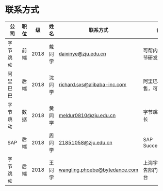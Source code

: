 # 联系方式

| 公司     | 职位 |   级 | 姓名   | 联系方式                      | 备注                           |
| ---      | ---  |  --- | ---    | ---                           | ---                            |
| 字节跳动 | 前端 | 2018 | 戴同学 | daixinye@zju.edu.cn           | 可帮内推杭州字节研发中心       |
| 阿里巴巴 | 后端 | 2018 | 沈同学 | richard.sxs@alibaba-inc.com   | 阿里巴巴新零售，可内推         |
| 字节跳动 | 数据 | 2018 | 黄同学 | meldur0810@zju.edu.cn         | 字节跳动用户增长               |
| SAP      | 后端 | 2018 | 周同学 | 21851058@zju.edu.cn           | SAP SuccessFactors             |
| 字节跳动 | 后端 | 2018 | 王同学 | wangling.phoebe@bytedance.com | 上海字节跳动广告部门商业化平台 |

